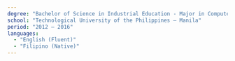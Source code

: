```yaml
---
degree: "Bachelor of Science in Industrial Education - Major in Computer Education"
school: "Technological University of the Philippines – Manila"
period: "2012 – 2016"
languages:
  - "English (Fluent)"
  - "Filipino (Native)"
---
```


